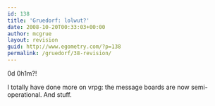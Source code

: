 ```yaml
---
id: 138
title: 'Gruedorf: lolwut?'
date: 2008-10-20T00:33:03+00:00
author: mcgrue
layout: revision
guid: http://www.egometry.com/?p=138
permalink: /gruedorf/38-revision/
---
```

0d 0h1m?!

I totally have done more on vrpg: the message boards are now semi-operational. And stuff.